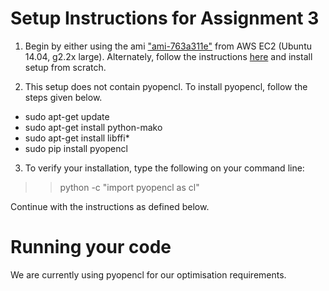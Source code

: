 # Setup Instructions for Assignment 3

1. Begin by either using the ami ["ami-763a311e"](https://github.com/BVLC/caffe/wiki/Caffe-on-EC2-Ubuntu-14.04-Cuda-7) from AWS EC2 (Ubuntu 14.04, g2.2x large). Alternately, follow the instructions [here](https://github.com/BVLC/caffe/wiki/Install-Caffe-on-EC2-from-scratch-%28Ubuntu,-CUDA-7,-cuDNN%29) and install setup from scratch.

2. This setup does not contain pyopencl. To install pyopencl, follow the steps given below.

- sudo apt-get update
- sudo apt-get install python-mako
- sudo apt-get install libffi*
- sudo pip install pyopencl

3. To verify your installation, type the following on your command line:

>> python -c "import pyopencl as cl"

Continue with the instructions as defined below.

# Running your code

We are currently using pyopencl for our optimisation requirements.

